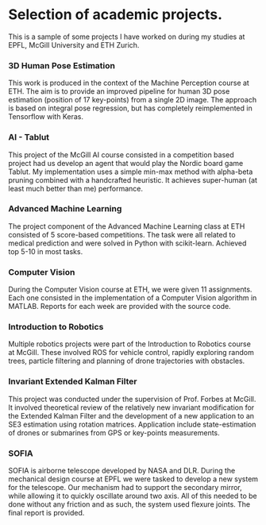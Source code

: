 # Selection of academic projects.
This is a sample of some projects I have worked on during my studies at EPFL, McGill University and ETH Zurich.

### 3D Human Pose Estimation
This work is produced in the context of the Machine Perception course at ETH. The aim is to provide an improved pipeline for human 3D pose estimation (position of 17 key-points) from a single 2D image. The approach is based on integral pose regression, but has completely reimplemented in Tensorflow with Keras.
### AI - Tablut
This project of the McGill AI course consisted in a competition based project had us develop an agent that would play the Nordic board game Tablut. My implementation uses a simple min-max method with alpha-beta pruning combined with a handcrafted heuristic. It achieves super-human (at least much better than me) performance.

### Advanced Machine Learning
The project component of the Advanced Machine Learning class at ETH consisted of 5 score-based competitions. The task were all related to medical prediction and were solved in Python with scikit-learn. Achieved top 5-10 in most tasks.

### Computer Vision
During the Computer Vision course at ETH, we were given 11 assignments. Each one consisted in the implementation of a Computer Vision algorithm in MATLAB. Reports for each week are provided with the source code.

### Introduction to Robotics
Multiple robotics projects were part of the Introduction to Robotics course at McGill. These involved ROS for vehicle control, rapidly exploring random trees, particle filtering and planning of drone trajectories with obstacles.

### Invariant Extended Kalman Filter
This project was conducted under the supervision of Prof. Forbes at McGill. It involved theoretical review of the relatively new invariant modification for the Extended Kalman Filter and the development of a new application to an SE3 estimation using rotation matrices. Application include state-estimation of drones or submarines from GPS or key-points measurements.

### SOFIA
SOFIA is airborne telescope developed by NASA and DLR. During the mechanical design course at EPFL we were tasked to develop a new system for the telescope. Our mechanism had to support the secondary mirror, while allowing it to quickly oscillate around two axis. All of this needed to be done without any friction and as such, the system used flexure joints. The final report is provided.

